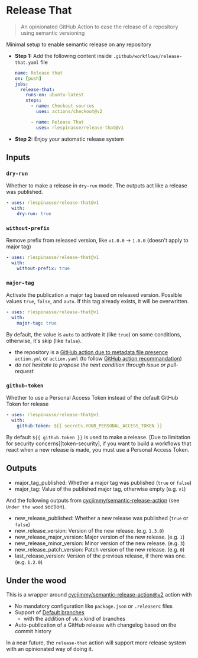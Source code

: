 # Release That

> An opinionated GitHub Action to ease the release of a repository using semantic versioning

Minimal setup to enable semantic release on any repository

- **Step 1:** Add the  following content inside `.github/workflows/release-that.yaml` file

  ```yaml
  name: Release that
  on: [push]
  jobs:
    release-that:
      runs-on: ubuntu-latest
      steps:
        - name: Checkout sources
          uses: actions/checkout@v2

        - name: Release That
          uses: rlespinasse/release-that@v1
  ```

- **Step 2:** Enjoy your automatic release system

## Inputs

### `dry-run`

Whether to make a release in `dry-run` mode. The outputs act like a release was published.

```yaml
- uses: rlespinasse/release-that@v1
  with:
    dry-run: true
```

### `without-prefix`

Remove prefix from released version, like `v1.0.0` -> `1.0.0` (doesn't apply to major tag)

```yaml
- uses: rlespinasse/release-that@v1
  with:
    without-prefix: true
```

### `major-tag`

Activate the publication a major tag based on released version. Possible values `true`, `false`, and `auto`.
If this tag already exists, it will be overwritten.

```yaml
- uses: rlespinasse/release-that@v1
  with:
    major-tag: true
```

By default, the value is `auto` to activate it (like `true`) on some conditions, otherwise, it's skip (like `false`).

- the repository is a [GitHub action due to metadata file presence][metadata-file] `action.yml` or `action.yaml` (to follow [GitHub action recommandation][action-versionning])
- _do not hesitate to propose the next condition through issue or pull-request_

### `github-token`

Whether to use a Personal Access Token instead of the default GitHub Token for release

```yaml
- uses: rlespinasse/release-that@v1
  with:
    github-token: ${{ secrets.YOUR_PERSONAL_ACCESS_TOKEN }}
```

By default `${{ github.token }}` is used to make a release.
[Due to limitation for security concerns][token-security], if you want to build a workflows that react when a new release is made, you must use a Personal Access Token.

## Outputs

- major_tag_published: Whether a major tag was published (`true` or `false`)
- major_tag: Value of the published major tag, otherwise empty (e.g. `v1`)

And the following outputs from [cycjimmy/semantic-release-action][semantic-release] (see `Under the wood` section).

- new_release_published: Whether a new release was published (`true` or `false`)
- new_release_version: Version of the new release. (e.g. `1.3.0`)
- new_release_major_version: Major version of the new release. (e.g. `1`)
- new_release_minor_version: Minor version of the new release. (e.g. `3`)
- new_release_patch_version: Patch version of the new release. (e.g. `0`)
- last_release_version: Version of the previous release, if there was one. (e.g. `1.2.0`)

## Under the wood

This is a wrapper around [cycjimmy/semantic-release-action@v2][semantic-release] action with

- No mandatory configuration like `package.json` or `.releaserc` files
- Support of [Default branches][default-branches]
  - with the addition of `vN.x` kind of branches
- Auto-publication of a GitHub release with changelog based on the commit history

In a near future, the `release-that` action will support more release system with an opinionated way of doing it.

[semantic-release]: https://github.com/cycjimmy/semantic-release-action
[default-branches]: https://github.com/cycjimmy/semantic-release-action#branches
[metadata-file]: https://docs.github.com/en/actions/creating-actions/metadata-syntax-for-github-actions
[action-versionning]: https://github.com/actions/toolkit/blob/master/docs/action-versioning.md#versioning
